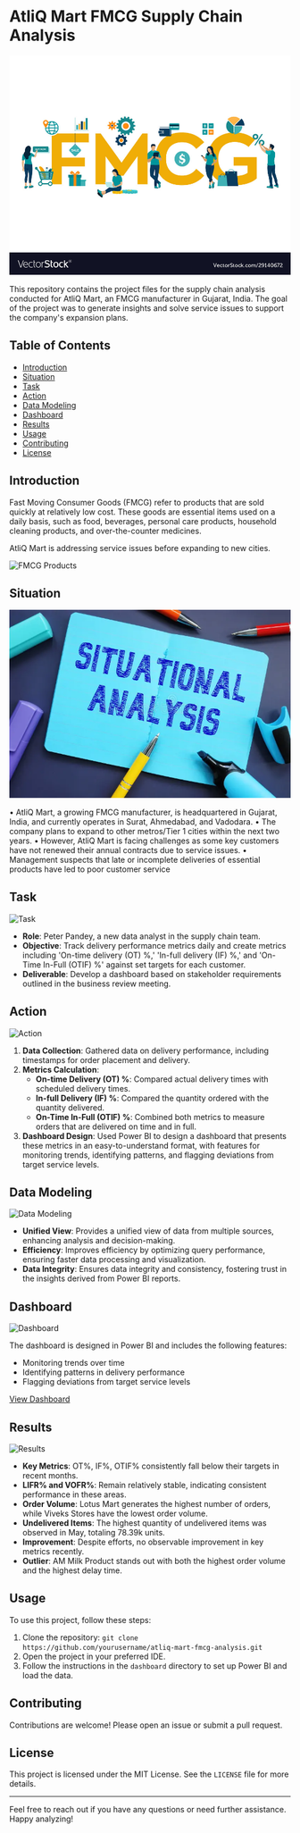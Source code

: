 # AtliQ Mart FMCG Supply Chain Analysis

![Project Banner](fmcg-fast-moving-consumer-goods-acronym-quickly-vector-29140672.jpg)

This repository contains the project files for the supply chain analysis conducted for AtliQ Mart, an FMCG manufacturer in Gujarat, India. The goal of the project was to generate insights and solve service issues to support the company's expansion plans.

## Table of Contents

- [Introduction](#introduction)
- [Situation](#situation)
- [Task](#task)
- [Action](#action)
- [Data Modeling](#data-modeling)
- [Dashboard](#dashboard)
- [Results](#results)
- [Usage](#usage)
- [Contributing](#contributing)
- [License](#license)

## Introduction

Fast Moving Consumer Goods (FMCG) refer to products that are sold quickly at relatively low cost. These goods are essential items used on a daily basis, such as food, beverages, personal care products, household cleaning products, and over-the-counter medicines.

AtliQ Mart is addressing service issues before expanding to new cities.

![FMCG Products](images/fmcg_products.png)

## Situation

![Situation](business-concept-meaning-situational-analysis-phrase-sheet-219329192.webp)

• AtliQ Mart, a growing FMCG manufacturer, is headquartered in Gujarat, India, and currently operates in Surat, Ahmedabad, and Vadodara.
• The company plans to expand to other metros/Tier 1 cities within the next two years.
• However, AtliQ Mart is facing challenges as some key customers have not renewed their annual contracts due to service issues.
• Management suspects that late or incomplete deliveries of essential products have led to poor customer service

## Task

![Task](images/task.png)

- **Role**: Peter Pandey, a new data analyst in the supply chain team.
- **Objective**: Track delivery performance metrics daily and create metrics including 'On-time delivery (OT) %,' 'In-full delivery (IF) %,' and 'On-Time In-Full (OTIF) %' against set targets for each customer.
- **Deliverable**: Develop a dashboard based on stakeholder requirements outlined in the business review meeting.

## Action

![Action](images/action.png)

1. **Data Collection**: Gathered data on delivery performance, including timestamps for order placement and delivery.
2. **Metrics Calculation**:
   - **On-time Delivery (OT) %**: Compared actual delivery times with scheduled delivery times.
   - **In-full Delivery (IF) %**: Compared the quantity ordered with the quantity delivered.
   - **On-Time In-Full (OTIF) %**: Combined both metrics to measure orders that are delivered on time and in full.
3. **Dashboard Design**: Used Power BI to design a dashboard that presents these metrics in an easy-to-understand format, with features for monitoring trends, identifying patterns, and flagging deviations from target service levels.

## Data Modeling

![Data Modeling](images/data_modeling.png)

- **Unified View**: Provides a unified view of data from multiple sources, enhancing analysis and decision-making.
- **Efficiency**: Improves efficiency by optimizing query performance, ensuring faster data processing and visualization.
- **Data Integrity**: Ensures data integrity and consistency, fostering trust in the insights derived from Power BI reports.

## Dashboard

![Dashboard](images/dashboard.png)

The dashboard is designed in Power BI and includes the following features:
- Monitoring trends over time
- Identifying patterns in delivery performance
- Flagging deviations from target service levels

[View Dashboard](https://app.powerbi.com/view?r=eyJrIjoiMGY2NDRlYzYtMWU2Yy00NThlLWE5YjMtYzM4ZWJjZWNmMzA5IiwidCI6ImRmODY3OWNkLWE4MGUtNDVkOC05OWFjLWM4M2VkN2ZmOTVhMCJ9)

## Results

![Results](images/results.png)

- **Key Metrics**: OT%, IF%, OTIF% consistently fall below their targets in recent months.
- **LIFR% and VOFR%**: Remain relatively stable, indicating consistent performance in these areas.
- **Order Volume**: Lotus Mart generates the highest number of orders, while Viveks Stores have the lowest order volume.
- **Undelivered Items**: The highest quantity of undelivered items was observed in May, totaling 78.39k units.
- **Improvement**: Despite efforts, no observable improvement in key metrics recently.
- **Outlier**: AM Milk Product stands out with both the highest order volume and the highest delay time.

## Usage

To use this project, follow these steps:

1. Clone the repository: `git clone https://github.com/yourusername/atliq-mart-fmcg-analysis.git`
2. Open the project in your preferred IDE.
3. Follow the instructions in the `dashboard` directory to set up Power BI and load the data.

## Contributing

Contributions are welcome! Please open an issue or submit a pull request.

## License

This project is licensed under the MIT License. See the `LICENSE` file for more details.

---

Feel free to reach out if you have any questions or need further assistance. Happy analyzing!
